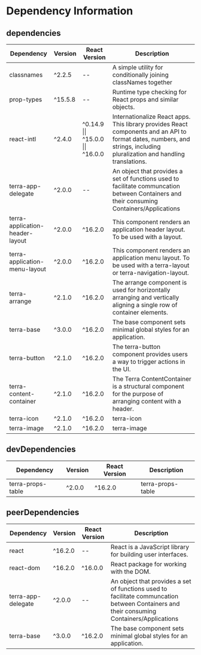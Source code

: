 # Dependency Information

## dependencies
| Dependency | Version | React Version | Description |
|-|-|-|-|
| classnames | ^2.2.5 | -- | A simple utility for conditionally joining classNames together |
| prop-types | ^15.5.8 | -- | Runtime type checking for React props and similar objects. |
| react-intl | ^2.4.0 | ^0.14.9 \|\| ^15.0.0 \|\| ^16.0.0 | Internationalize React apps. This library provides React components and an API to format dates, numbers, and strings, including pluralization and handling translations. |
| terra-app-delegate | ^2.0.0 | -- | An object that provides a set of functions used to facilitate communcation between Containers and their consuming Containers/Applications |
| terra-application-header-layout | ^2.0.0 | ^16.2.0 | This component renders an application header layout. To be used with a layout. |
| terra-application-menu-layout | ^2.0.0 | ^16.2.0 | This component renders an application menu layout. To be used with a terra-layout or terra-navigation-layout. |
| terra-arrange | ^2.1.0 | ^16.2.0 | The arrange component is used for horizontally arranging and vertically aligning a single row of container elements. |
| terra-base | ^3.0.0 | ^16.2.0 | The base component sets minimal global styles for an application. |
| terra-button | ^2.1.0 | ^16.2.0 | The terra-button component provides users a way to trigger actions in the UI. |
| terra-content-container | ^2.1.0 | ^16.2.0 | The Terra ContentContainer is a structural component for the purpose of arranging content with a header. |
| terra-icon | ^2.1.0 | ^16.2.0 | terra-icon |
| terra-image | ^2.1.0 | ^16.2.0 | terra-image |

## devDependencies
| Dependency | Version | React Version | Description |
|-|-|-|-|
| terra-props-table | ^2.0.0 | ^16.2.0 | terra-props-table |

## peerDependencies
| Dependency | Version | React Version | Description |
|-|-|-|-|
| react | ^16.2.0 | -- | React is a JavaScript library for building user interfaces. |
| react-dom | ^16.2.0 | ^16.0.0 | React package for working with the DOM. |
| terra-app-delegate | ^2.0.0 | -- | An object that provides a set of functions used to facilitate communcation between Containers and their consuming Containers/Applications |
| terra-base | ^3.0.0 | ^16.2.0 | The base component sets minimal global styles for an application. |
